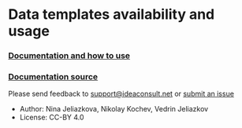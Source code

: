 Data templates availability and usage
=====================

### [Documentation and how to use](http://ambit.sourceforge.net/enanomapper/templates)

### [Documentation source](https://github.com/enanomapper/nmdataparser/tree/master/enmconvertor/src/site)

Please send feedback to support@ideaconsult.net or [submit an issue](https://github.com/enanomapper/data.enanomapper.net/issues)


* Author: Nina Jeliazkova, Nikolay Kochev, Vedrin Jeliazkov
* License: CC-BY 4.0

